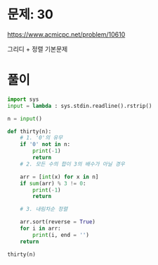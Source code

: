 # 문제: 30
https://www.acmicpc.net/problem/10610  

그리디 + 정렬 기본문제

# 풀이

``` python
import sys
input = lambda : sys.stdin.readline().rstrip()

n = input()

def thirty(n):
    # 1. '0'의 유무
    if '0' not in n:
        print(-1)
        return
    # 2. 모든 수의 합이 3의 배수가 아닐 경우

    arr = [int(x) for x in n]
    if sum(arr) % 3 != 0:
        print(-1)
        return

    # 3. 내림차순 정렬

    arr.sort(reverse = True)
    for i in arr:
        print(i, end = '')
    return

thirty(n)




```

